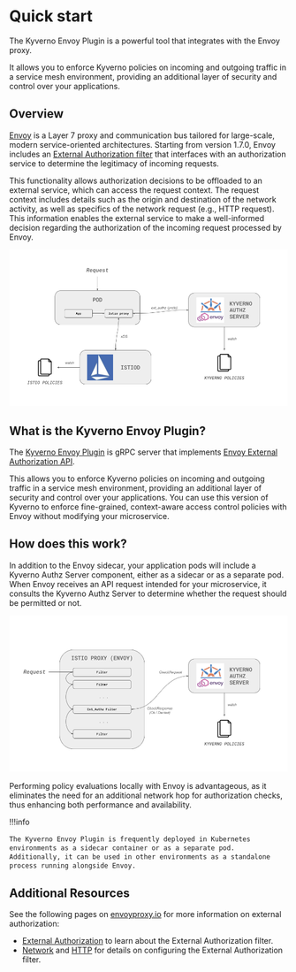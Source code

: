 # Quick start

The Kyverno Envoy Plugin is a powerful tool that integrates with the Envoy proxy.

It allows you to enforce Kyverno policies on incoming and outgoing traffic in a service mesh environment, providing an additional layer of security and control over your applications.

## Overview 

[Envoy](https://www.envoyproxy.io/docs/envoy/latest/intro/what_is_envoy) is a Layer 7 proxy and communication bus tailored for large-scale, modern service-oriented architectures. Starting from version 1.7.0, Envoy includes an [External Authorization filter](https://www.envoyproxy.io/docs/envoy/latest/intro/arch_overview/security/ext_authz_filter.html) that interfaces with an authorization service to determine the legitimacy of incoming requests.

This functionality allows authorization decisions to be offloaded to an external service, which can access the request context. The request context includes details such as the origin and destination of the network activity, as well as specifics of the network request (e.g., HTTP request). This information enables the external service to make a well-informed decision regarding the authorization of the incoming request processed by Envoy.

![overview](../schemas/overview.png)

## What is the Kyverno Envoy Plugin?

The [Kyverno Envoy Plugin](https://github.com/kyverno/kyverno-envoy-plugin) is gRPC server that implements [Envoy External Authorization API](https://www.envoyproxy.io/docs/envoy/latest/intro/arch_overview/security/ext_authz_filter.html).

This allows you to enforce Kyverno policies on incoming and outgoing traffic in a service mesh environment, providing an additional layer of security and control over your applications. You can use this version of Kyverno to enforce fine-grained, context-aware access control policies with Envoy without modifying your microservice.

## How does this work?

In addition to the Envoy sidecar, your application pods will include a Kyverno Authz Server component, either as a sidecar or as a separate pod. When Envoy receives an API request intended for your microservice, it consults the Kyverno Authz Server to determine whether the request should be permitted or not.

![filters chain](../schemas/filters-chain.png)

Performing policy evaluations locally with Envoy is advantageous, as it eliminates the need for an additional network hop for authorization checks, thus enhancing both performance and availability.

!!!info

    The Kyverno Envoy Plugin is frequently deployed in Kubernetes environments as a sidecar container or as a separate pod. Additionally, it can be used in other environments as a standalone process running alongside Envoy.

## Additional Resources 

See the following pages on [envoyproxy.io](https://www.envoyproxy.io/) for more information on external authorization:

- [External Authorization](https://www.envoyproxy.io/docs/envoy/latest/intro/arch_overview/security/ext_authz_filter.html) to learn about the External Authorization filter.
- [Network](https://www.envoyproxy.io/docs/envoy/latest/configuration/listeners/network_filters/ext_authz_filter#config-network-filters-ext-authz) and [HTTP](https://www.envoyproxy.io/docs/envoy/latest/configuration/http/http_filters/ext_authz_filter#config-http-filters-ext-authz) for details on configuring the External Authorization filter.

